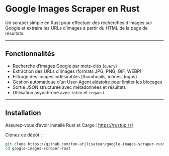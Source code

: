 # Google Images Scraper en Rust

Un scraper simple en Rust pour effectuer des recherches d’images sur Google et extraire les URLs d’images à partir du HTML de la page de résultats.

---

## Fonctionnalités

- Recherche d’images Google par mots-clés (`query`)
- Extraction des URLs d’images (formats JPG, PNG, GIF, WEBP)
- Filtrage des images indésirables (thumbnails, icônes, logos)
- Gestion automatique d’un User-Agent aléatoire pour limiter les blocages
- Sortie JSON structurée avec métadonnées et résultats
- Utilisation asynchrone avec `tokio` et `reqwest`

---

## Installation

Assurez-vous d’avoir installé Rust et Cargo : https://rustup.rs/

Clonez ce dépôt :

```bash
git clone https://github.com/ton-utilisateur/google-images-scraper-rust.git
cd google-images-scraper-rust
